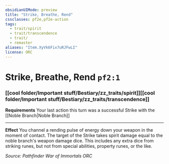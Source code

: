 ```yaml
---
obsidianUIMode: preview
title: "Strike, Breathe, Rend"
cssclasses: pf2e,pf2e-action
tags:
  - trait/spirit
  - trait/transcendence
  - trait/
  - remaster
aliases: "Item.XyVk6Fix7uRJFwLI"
license: ORC
---
```

# Strike, Breathe, Rend `pf2:1`

### [[cool folder/Important stuff/Bestiary/zz_traits/spirit]][[cool folder/Important stuff/Bestiary/zz_traits/transcendence]]






**Requirements** Your last action this turn was a successful Strike with the [[Noble Branch|Noble Branch]]

* * *

**Effect** You channel a rending pulse of energy down your weapon in the moment of contact. The target of the Strike takes spirit damage equal to the noble branch's weapon damage dice. This includes any extra dice from striking runes, but not from special abilities, property runes, or the like.

*Source: Pathfinder War of Immortals*
*ORC*